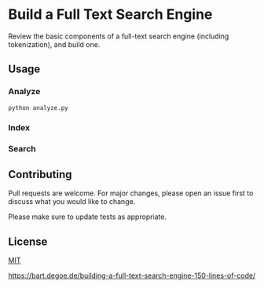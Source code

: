 # Build a Full Text Search Engine

Review the basic components of a full-text search engine (including tokenization), and build one.

## Usage

### Analyze

```python
python analyze.py
```

### Index

### Search


## Contributing
Pull requests are welcome. For major changes, please open an issue first to discuss what you would like to change.

Please make sure to update tests as appropriate.

## License
[MIT](https://choosealicense.com/licenses/mit/)

https://bart.degoe.de/building-a-full-text-search-engine-150-lines-of-code/
